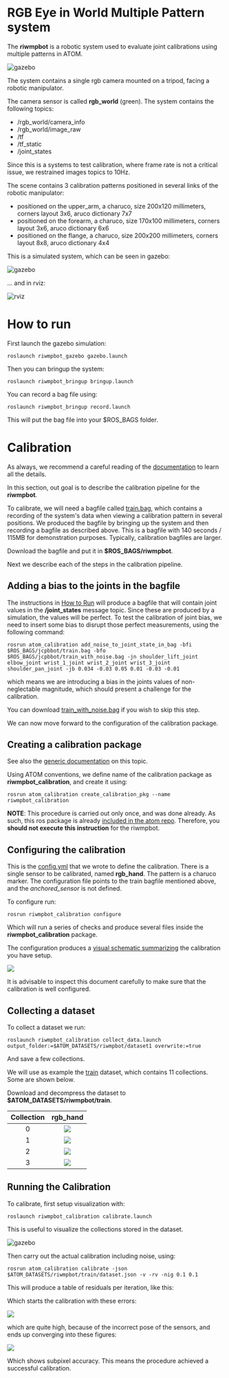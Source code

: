 # RGB Eye in World Multiple Pattern system

The **riwmpbot** is a robotic system used to evaluate joint calibrations using multiple patterns in ATOM.

![gazebo](docs/system.png)

The system contains a single rgb camera mounted on a tripod, facing a robotic manipulator.

The camera sensor is called **rgb_world** (green).
The system contains the following topics:

  - /rgb_world/camera_info
  - /rgb_world/image_raw
  - /tf
  - /tf_static
  - /joint_states

Since this is a systems to test calibration, where frame rate is not a critical issue, we restrained images topics to 10Hz.

The scene contains 3 calibration patterns positioned in several links of the robotic manipulator:

  - positioned on the upper_arm, a charuco, size 200x120 millimeters, corners layout 3x6, aruco dictionary 7x7
  - positioned on the forearm, a charuco, size 170x100 millimeters, corners layout 3x6, aruco dictionary 6x6
  - positioned on the flange, a charuco, size 200x200 millimeters, corners layout 8x8, aruco dictionary 4x4


This is a simulated system, which can be seen in gazebo:

![gazebo](docs/gazebo.png)

... and in rviz:

![rviz](docs/rviz.png)

# How to run

First launch the gazebo simulation:

    roslaunch riwmpbot_gazebo gazebo.launch

Then you can bringup the system:

    roslaunch riwmpbot_bringup bringup.launch

You can record a bag file using:

    roslaunch riwmpbot_bringup record.launch

This will put the bag file into your $ROS_BAGS folder.

# Calibration

As always, we recommend a careful reading of the [documentation](https://lardemua.github.io/atom_documentation/) to learn all the details.

In this section, out goal is to describe the calibration pipeline for the **riwmpbot**.

To calibrate, we will need a bagfile called [train.bag](https://drive.google.com/file/d/1_YYIaJfvP8G7_mBr3oT7S7RkVTymu2pb/view?usp=sharing), which contains a recording of the system's data when viewing a calibration pattern in several positions.
We produced the bagfile by bringing up the system and then recording a bagfile as described above.
This is a bagfile with 140 seconds / 115MB for demonstration purposes. Typically, calibration bagfiles are larger.

Download the bagfile and put it in **$ROS_BAGS/riwmpbot**.

Next we describe each of the steps in the calibration pipeline.

## Adding a bias to the joints in the bagfile

The instructions in [How to Run](#how-to-run) will produce a bagfile that will contain joint values in the **/joint_states** message topic. Since these are produced by a simulation, the values will be perfect. To test the calibration of joint bias, we need to insert some bias to disrupt those perfect measurements, using the following command:

    rosrun atom_calibration add_noise_to_joint_state_in_bag -bfi $ROS_BAGS/jcpbbot/train.bag -bfo $ROS_BAGS/jcpbbot/train_with_noise.bag -jn shoulder_lift_joint elbow_joint wrist_1_joint wrist_2_joint wrist_3_joint shoulder_pan_joint -jb 0.034 -0.03 0.05 0.01 -0.03 -0.01

which means we are introducing a bias in the joints values of non-neglectable magnitude, which should present a challenge for the calibration.

You can download [train_with_noise.bag](https://drive.google.com/file/d/19xjwTXsZkcx5NNL_K3OPWv_Dv6El9ym0/view?usp=sharing) if you wish to skip this step.

We can now move forward to the configuration of the calibration package.

## Creating a calibration package

See also the [generic documentation](https://lardemua.github.io/atom_documentation/procedures/#create-a-calibration-package) on this topic.

Using ATOM conventions, we define name of the calibration package as **riwmpbot_calibration**, and create it using:

    rosrun atom_calibration create_calibration_pkg --name riwmpbot_calibration

**NOTE**: This procedure is carried out only once, and was done already. As such, this ros package is already [included in the atom repo](https://github.com/lardemua/atom/tree/noetic-devel/atom_examples/riwmpbot/riwmpbot_calibration). Therefore, you **should not execute this instruction** for the riwmpbot.


## Configuring the calibration

This is the [config.yml](https://github.com/lardemua/atom/blob/noetic-devel/atom_examples/riwmpbot/riwmpbot_calibration/calibration/config.yml) that we wrote to define the calibration. There is a single sensor to be calibrated, named **rgb_hand**. The pattern is a charuco marker.
The configuration file points to the train bagfile mentioned above, and the _anchored_sensor_ is not defined.

To configure run:

    rosrun riwmpbot_calibration configure

Which will run a series of checks and produce several files inside the **riwmpbot_calibration** package.

The configuration produces a [visual schematic summarizing](https://github.com/lardemua/atom/blob/noetic-devel/atom_examples/riwmpbot/riwmpbot_calibration/calibration/summary.pdf) the calibration you have setup.

![](docs/summary.png)

It is advisable to inspect this document carefully to make sure that the calibration is well configured.

## Collecting a dataset

To collect a dataset we run:

    roslaunch riwmpbot_calibration collect_data.launch output_folder:=$ATOM_DATASETS/riwmpbot/dataset1 overwrite:=true

And save a few collections.

We will use as example the [train](https://drive.google.com/file/d/1YlFdik-38zhtI8fByY27XR7pxYdN-h_9/view?usp=sharing) dataset, which contains 11 collections. Some are shown below.

Download and decompress the dataset to **$ATOM_DATASETS/riwmpbot/train**.

Collection |           rgb_hand
:----------------:|:-------------------------:
0 | ![](docs/rgb_world_000.jpg)
1 | ![](docs/rgb_world_001.jpg)
2 | ![](docs/rgb_world_009.jpg)
3 | ![](docs/rgb_world_010.jpg)


## Running the Calibration

To calibrate, first setup visualization with:

    roslaunch riwmpbot_calibration calibrate.launch

This is useful to visualize the collections stored in the dataset.

![gazebo](docs/calibration.png)

Then carry out the actual calibration including noise, using:

    rosrun atom_calibration calibrate -json $ATOM_DATASETS/riwmpbot/train/dataset.json -v -rv -nig 0.1 0.1

This will produce a table of residuals per iteration, like this:

Which starts the calibration with these errors:

![](docs/calibration_output_initial.png)

which are quite high, because of the incorrect pose of the sensors,  and ends up converging into these figures:

![](docs/calibration_output_final.png)

Which shows subpixel accuracy. This means the procedure achieved a successful calibration.
